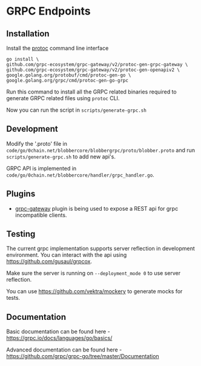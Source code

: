 # GRPC Endpoints

## Installation

Install the [protoc](https://grpc.io/docs/protoc-installation/) command line interface

```
go install \
github.com/grpc-ecosystem/grpc-gateway/v2/protoc-gen-grpc-gateway \
github.com/grpc-ecosystem/grpc-gateway/v2/protoc-gen-openapiv2 \
google.golang.org/protobuf/cmd/protoc-gen-go \
google.golang.org/grpc/cmd/protoc-gen-go-grpc
```

Run this command to install all the GRPC related binaries required to generate GRPC related files using `protoc` CLI.

Now you can run the script in `scripts/generate-grpc.sh`

## Development

Modify the '.proto' file in `code/go/0chain.net/blobbercore/blobbergrpc/proto/blobber.proto` and run 
`scripts/generate-grpc.sh` to add new api's.

GRPC API is implemented in `code/go/0chain.net/blobbercore/handler/grpc_handler.go`.

## Plugins

* [grpc-gateway](https://github.com/grpc-ecosystem/grpc-gateway) 
plugin is being used to expose a REST api for grpc incompatible clients.

## Testing

The current grpc implementation supports server reflection in development environment.
You can interact with the api using https://github.com/gusaul/grpcox.

Make sure the server is running on `--deployment_mode 0` to use server reflection.

You can use https://github.com/vektra/mockery to generate mocks for tests.

## Documentation

Basic documentation can be found here - https://grpc.io/docs/languages/go/basics/

Advanced documentation can be found here - https://github.com/grpc/grpc-go/tree/master/Documentation


